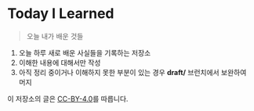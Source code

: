 # Today I Learned
> 오늘 내가 배운 것들
1. 오늘 하루 새로 배운 사실들을 기록하는 저장소
2. 이해한 내용에 대해서만 작성
3. 아직 정리 중이거나 이해하지 못한 부분이 있는 경우 **draft/** 브런치에서 보완하여 머지

이 저장소의 글은 [CC-BY-4.0](https://creativecommons.org/licenses/by/4.0/)를 따릅니다.
